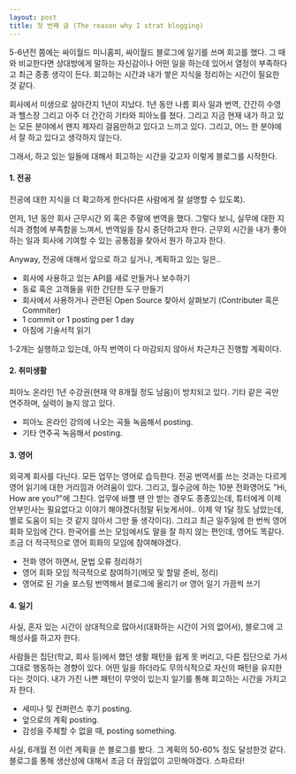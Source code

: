 ```yaml
---
layout: post
title: 첫 번째 글 (The reason why I strat blogging)
---
```


5-6년전 쯤에는 싸이월드 미니홈피, 싸이월드 블로그에 일기를 쓰며 회고를 했다. 그 때와 비교한다면 상대방에게 말하는 자신감이나 어떤 일을 하는데 있어서 열정이 부족하다고 최근 종종 생각이 든다. 회고하는 시간과 내가 쌓은 지식을 정리하는 시간이 필요한 것 같다.

회사에서 미생으로 살아간지 1년이 지났다. 1년 동안 나름 회사 일과 번역, 간간히 수영과 헬스장 그리고 아주 더 간간히 기타와 피아노를 쳤다.
그리고 지금 현재 내가 하고 있는 모든 분야에서 왠지 제자리 걸음만하고 있다고 느끼고 있다. 그리고, 어느 한 분야에서 잘 하고 있다고 생각하지 않는다.

그래서, 하고 있는 일들에 대해서 회고하는 시간을 갖고자 이렇게 블로그를 시작한다.


#### 1. 전공

전공에 대한 지식을 더 확고하게 한다(다른 사람에게 잘 설명할 수 있도록).

먼저, 1년 동안 회사 근무시간 외 혹은 주말에 번역을 했다. 그렇다 보니, 실무에 대한 지식과 경험에 부족함을 느껴서, 번역일을 잠시 중단하고자 한다.
근무외 시간을 내가 좋아하는 일과 회사에 기여할 수 있는 공통점을 찾아서 뭔가 하고자 한다.

Anyway, 전공에 대해서 앞으로 하고 싶거나, 계획하고 있는 일은..

* 회사에 사용하고 있는 API를 새로 만들거나 보수하기
* 동료 혹은 고객들을 위한 간단한 도구 만들기
* 회사에서 사용하거나 관련된 Open Source 찾아서 살펴보기 (Contributer 혹은 Commiter)
* 1 commit or 1 posting per 1 day
* 아침에 기술서적 읽기

1-2개는 실행하고 있는데, 아직 번역이 다 마감되지 않아서 차근차근 진행할 계획이다.


#### 2. 취미생활

피아노 온라인 1년 수강권(현재 약 8개월 정도 남음)이 방치되고 있다. 기타 같은 곡만 연주하며, 실력이 늘지 않고 있다.

* 피아노 온라인 강의에 나오는 곡들 녹음해서 posting.
* 기타 연주곡 녹음해서 posting.


#### 3. 영어

외국계 회사를 다닌다. 모든 업무는 영어로 습득한다. 전공 번역서를 쓰는 것과는 다르게 영어 읽기에 대한 거리낌과 어려움이 있다. 그리고, 월수금에 하는 10분 전화영어도 "Hi, How are you?"에 그친다. 업무에 바쁠 땐 안 받는 경우도 종종있는데, 튜터에게 이제 안부인사는 필요없다고 이야기 해야겠다(정말 뒤늦게서야.. 이제 약 1달 정도 남았는데, 별로 도움이 되는 것 같지 않아서 그만 둘 생각이다). 그리고 최근 일주일에 한 번씩 영어 회화 모임에 간다. 한국어를 쓰는 모임에서도 말을 잘 하지 않는 편인데, 영어도 똑같다. 조금 더 적극적으로 영어 회화의 모임에 참여해야겠다.

* 전화 영어 하면서, 문법 오류 정리하기
* 영어 회화 모임 적극적으로 참여하기(메모 및 할말 준비, 정리)
* 영어로 된 기술 포스팅 번역해서 블로그에 올리기 or 영어 일기 가끔씩 쓰기


#### 4. 일기

사실, 혼자 있는 시간이 상대적으로 많아서(대화하는 시간이 거의 없어서), 블로그에 고해성사를 하고자 한다. 

사람들은 집단(학교, 회사 등)에서 했던 생활 패턴을 쉽게 못 버리고, 다른 집단으로 가서 그대로 행동하는 경향이 있다. 어떤 일을 하더라도 무의식적으로 자신의 패턴을 유지한다는 것이다. 내가 가진 나쁜 패턴이 무엇이 있는지 일기를 통해 회고하는 시간을 가지고자 한다.

* 세미나 및 컨퍼런스 후기 posting.
* 앞으로의 계획 posting.
* 감성을 주체할 수 없을 때, posting something.


사실, 6개월 전 이런 계획을 쓴 블로그를 봤다. 그 계획의 50-60% 정도 달성한것 같다. 
블로그를 통해 생산성에 대해서 조금 더 끊임없이 고민해야겠다.
스파르타!